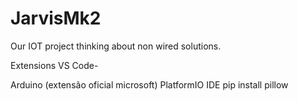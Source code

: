 # JarvisMk2
Our IOT project thinking about non wired solutions.

Extensions VS Code-

Arduino (extensão oficial microsoft)
PlatformIO IDE
pip install pillow
